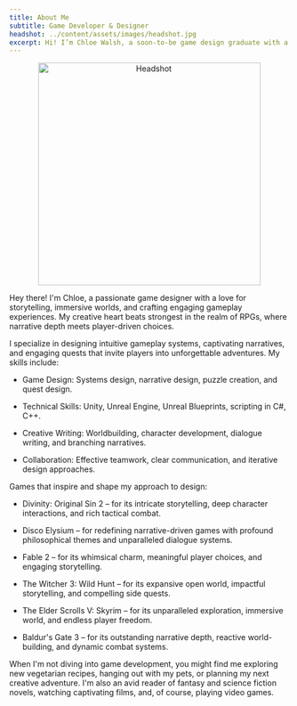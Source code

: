 ```yaml
---
title: About Me
subtitle: Game Developer & Designer
headshot: ../content/assets/images/headshot.jpg
excerpt: Hi! I’m Chloe Walsh, a soon-to-be game design graduate with a passion for crafting immersive worlds and engaging gameplay experiences. As a storyteller and designer, I’m fascinated by games that let you explore stories at your own pace—where your choices truly matter. That’s what inspires my approach to design. I thrive on creating memorable adventures by blending systems, narrative, and player-driven mechanics. Whether it’s designing turn-based combat, writing branching quests, or experimenting with character progression systems, I’m constantly thinking about how players will engage with the world I’ve built.
---
```


<!-- Center the image -->
<div style="text-align: center;">
  <img src="../content/assets/images/headshot.png" alt="Headshot" class="gallery-card" style="width: 400px;" />
</div>

Hey there! I'm Chloe, a passionate game designer with a love for storytelling, immersive worlds, and crafting engaging gameplay experiences. My creative heart beats strongest in the realm of RPGs, where narrative depth meets player-driven choices.

I specialize in designing intuitive gameplay systems, captivating narratives, and engaging quests that invite players into unforgettable adventures. My skills include:

- Game Design: Systems design, narrative design, puzzle creation, and quest design.

- Technical Skills: Unity, Unreal Engine, Unreal Blueprints, scripting in C#, C++.

- Creative Writing: Worldbuilding, character development, dialogue writing, and branching narratives.

- Collaboration: Effective teamwork, clear communication, and iterative design approaches.

Games that inspire and shape my approach to design:

- Divinity: Original Sin 2 – for its intricate storytelling, deep character interactions, and rich tactical combat.

- Disco Elysium – for redefining narrative-driven games with profound philosophical themes and unparalleled dialogue systems.

- Fable 2 – for its whimsical charm, meaningful player choices, and engaging storytelling.

- The Witcher 3: Wild Hunt – for its expansive open world, impactful storytelling, and compelling side quests.

- The Elder Scrolls V: Skyrim – for its unparalleled exploration, immersive world, and endless player freedom.

- Baldur's Gate 3 – for its outstanding narrative depth, reactive world-building, and dynamic combat systems.

When I'm not diving into game development, you might find me exploring new vegetarian recipes, hanging out with my pets, or planning my next creative adventure. I'm also an avid reader of fantasy and science fiction novels, watching captivating films, and, of course, playing video games.